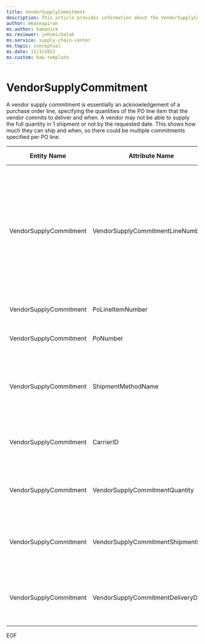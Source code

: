 ```yaml
---
title: VendorSupplyCommitment
description: This article provides information about the VendorSupplyCommitment entity.
author: mkannapiran
ms.author: kamanick
ms.reviewer: johnmichalak
ms.service: supply-chain-center
ms.topic: conceptual
ms.date: 11/3/2022
ms.custom: bap-template
---
```


# VendorSupplyCommitment

A vendor supply commitment is essentially an acknowledgement of a purchase order line, specifying the quantities of the PO line item that the vendor commits to deliver and when. A vendor may not be able to supply the full quantity in 1 shipment or not by the requested date. This shows how much they can ship and when, so there could be multiple commitments specified per PO line.

| **Entity Name** | **Attribute Name** | **IsPrimaryKey** | **Data Type** | **Data Length** | **Description** |
| --- | --- | --- | --- | --- | --- |
| VendorSupplyCommitment | VendorSupplyCommitmentLineNumber | yes | integer | 9 | The line number of a Vendor Supply Commitment, which is part of the unique identifier.</br></br> The line number of a Vendor Supply Commitment, which is part of the unique identifier. |
| VendorSupplyCommitment | PoLineItemNumber | yes | integer | 9 | The unique identifier of a PO line item. |
| VendorSupplyCommitment | PoNumber | yes | string | 18 | The unique identifier of a Purchase Order. |
| VendorSupplyCommitment | ShipmentMethodName | no | string | 36 | The unique identifier of the Shipment Method that will be used to ship the goods of this commitment. |
| VendorSupplyCommitment | CarrierID | no | string | 36 | The unique identifier of a Carrier that will be used to ship the commitment |
| VendorSupplyCommitment | VendorSupplyCommitmentQuantity | no | decimal | 9 | The quantity of the item that will be fulfilled in this commitment. |
| VendorSupplyCommitment | VendorSupplyCommitmentShipmentDate | no | timestamp | 14 | The date that a vendor intends to ship a specific supply commitment. |
| VendorSupplyCommitment | VendorSupplyCommitmentDeliveryDate | no | timestamp | 14 | The date that a vendor intends to deliver a specific supply commitment. |

EOF